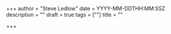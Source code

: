 +++
author = "Steve Ledlow"
date = YYYY-MM-DDTHH:MM:SSZ
description = ""
draft = true
tags = [""]
title = ""

+++